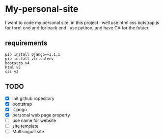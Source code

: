 # My-personal-site

I want to code my personal site.
in this project i well use html css botstrap js for fornt end and for back end i use python, and have CV for the futuer


## requirements

    pip install Django==3.1.1
    pip install virtualenv
    bootstrp v4
    html v5
    css v3


## TODO

- [x] init github ropesitory
- [x] bootstrap
- [x] Django
- [x] personal web page property
- [ ] use name for website
- [ ] site template
- [ ] Multilingual site